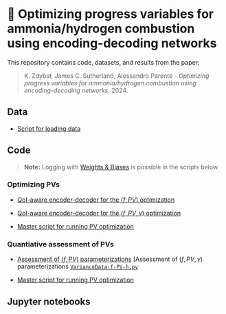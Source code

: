# 📄 Optimizing progress variables for ammonia/hydrogen combustion using encoding-decoding networks

This repository contains code, datasets, and results from the paper:

> K. Zdybał, James C. Sutherland, Alessandro Parente - *Optimizing progress variables for ammonia/hydrogen combustion using encoding-decoding networks*, 2024.

## Data

- [Script for loading data](code/ammonia-Stagni-load-data.py)

## Code

> **Note:** Logging with [Weights & Biases](https://wandb.ai/site) is possible in the scripts below. 

### Optimizing PVs

- [QoI-aware encoder-decoder for the $(f, PV)$ optimization](code/QoI-aware-ED-f-PV.py)
- [QoI-aware encoder-decoder for the $(f, PV, \gamma)$ optimization](code/QoI-aware-ED-f-PV-h.py)

- [Master script for running PV optimization](code/RUN-PV-optimization.py)

### Quantiative assessment of PVs

- [Assessment of $(f, PV)$ parameterizations](code/VarianceData-f-PV.py)
[Assessment of $(f, PV, \gamma)$ parameterizations [`VarianceData-f-PV-h.py`](code/VarianceData-f-PV-h.py)

- [Master script for running PV optimization](code/RUN-VarianceData.py)

## Jupyter notebooks